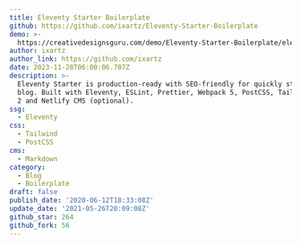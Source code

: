 ```yaml
---
title: Eleventy Starter Boilerplate
github: https://github.com/ixartz/Eleventy-Starter-Boilerplate
demo: >-
  https://creativedesignsguru.com/demo/Eleventy-Starter-Boilerplate/eleventy-starter-boilerplate-presentation/
author: ixartz
author_link: https://github.com/ixartz
date: 2023-11-28T06:00:06.707Z
description: >-
  Eleventy Starter is production-ready with SEO-friendly for quickly starting a
  blog. Built with Eleventy, ESLint, Prettier, Webpack 5, PostCSS, Tailwind CSS
  2 and Netlify CMS (optional).
ssg:
  - Eleventy
css:
  - Tailwind
  - PostCSS
cms:
  - Markdown
category:
  - Blog
  - Boilerplate
draft: false
publish_date: '2020-06-12T18:33:08Z'
update_date: '2021-05-26T20:09:08Z'
github_star: 264
github_fork: 56
---
```

